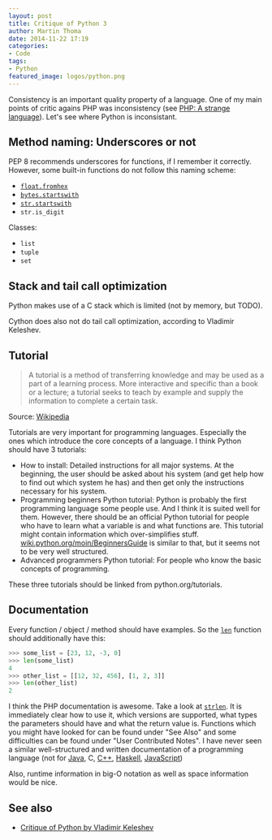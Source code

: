 ```yaml
---
layout: post
title: Critique of Python 3
author: Martin Thoma
date: 2014-11-22 17:19
categories: 
- Code
tags: 
- Python
featured_image: logos/python.png
---
```


Consistency is an important quality property of a language. One of my main
points of critic agains PHP was inconsistency (see [PHP: A strange language](http://martin-thoma.com/php-a-strange-language/#tocAnchor-1-1)). Let's see where Python is inconsistant.

## Method naming: Underscores or not

PEP 8 recommends underscores for functions, if I remember it correctly.
However, some built-in functions do not follow this naming scheme:

* [`float.fromhex`](https://docs.python.org/3/library/stdtypes.html#float.fromhex)
* [`bytes.startswith`](https://docs.python.org/3/library/stdtypes.html#bytes.startswith)
* [`str.startswith`](https://docs.python.org/3/library/stdtypes.html#str.startswith)
* `str.is_digit`

Classes:

* `list`
* `tuple`
* `set`


## Stack and tail call optimization
Python makes use of a C stack which is limited (not by memory, but TODO).

Cython does also not do tail call optimization, according to Vladimir Keleshev.


## Tutorial

> A tutorial is a method of transferring knowledge and may be used as a part of a learning process. More interactive and specific than a book or a lecture; a tutorial seeks to teach by example and supply the information to complete a certain task.

Source: [Wikipedia](https://en.wikipedia.org/wiki/Tutorial)

Tutorials are very important for programming languages. Especially the ones
which introduce the core concepts of a language. I think Python should have
3 tutorials: 

* How to install: Detailed instructions for all major systems. At the
  beginning, the user should be asked about his system (and get help how to
  find out which system he has) and then get only the instructions necessary
  for his system.
* Programming beginners Python tutorial: Python is probably the first
  programming language some people use. And I think it is suited well for them.
  However, there should be an official Python tutorial for people who have to
  learn what a variable is and what functions are. This tutorial might contain
  information which over-simplifies stuff.
  [wiki.python.org/moin/BeginnersGuide](https://wiki.python.org/moin/BeginnersGuide)
  is similar to that, but it seems not to be very well structured.
* Advanced programmers Python tutorial: For people who know the basic concepts
  of programming.

These three tutorials should be linked from python.org/tutorials.


## Documentation

Every function / object / method should have examples. So the
[`len`](https://docs.python.org/3/library/functions.html?highlight=len#len)
function should additionally have this:

```python
>>> some_list = [23, 12, -3, 0]
>>> len(some_list)
4
>>> other_list = [[12, 32, 456], [1, 2, 3]]
>>> len(other_list)
2
```

I think the PHP documentation is awesome. Take a look at
[`strlen`](http://php.net/manual/en/function.strlen.php). It is immediately
clear how to use it, which versions are supported, what types the parameters
should have and what the return value is. Functions which you might have
looked for can be found under "See Also" and some difficulties can be found
under "User Contributed Notes". I have never seen a similar well-structured
and written documentation of a programming language (not for [Java](http://docs.oracle.com/javase/7/docs/api/java/lang/String.html#length()), C, [C++](http://www.cplusplus.com/reference/string/string/length/),
[Haskell](http://hackage.haskell.org/package/base-4.7.0.2/docs/Prelude.html#v:length), [JavaScript](https://developer.mozilla.org/en-US/docs/Web/XPath/Functions/count))

Also, runtime information in big-O notation as well as space information would
be nice.

## See also

* [Critique of Python by Vladimir Keleshev](https://www.youtube.com/watch?v=CpjUoYcaUu8)